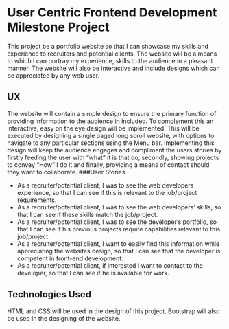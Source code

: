 # User Centric Frontend Development Milestone Project 

This project be a portfolio website so that I can showcase my skills and experience to recruiters and potential clients.
The website will be a means to which I can portray my experience, skills to the audience in a pleasant manner.
The website will also be interactive and include designs which can be appreciated by any web user.

## UX

The website will contain a simple design to ensure the primary function of providing information to the audience in included. 
To complement this an interactive, easy on the eye design will be implemented.
This will be executed by designing a single paged long scroll website, with options to navigate to any particular sections using the Menu bar.
Implementing this design will keep the audience engages and compliment the users stories by firstly feeding the user with “what” it is that do, secondly, showing projects to convey “How” I do it and finally, providing a means of contact should they want to collaborate.
###User Stories
- As a recruiter/potential client, I was to see the web developers experience, so that I can see if this is relevant to the job/project requirements.
- As a recruiter/potential client, I was to see the web developers’ skills, so that I can see if these skills match the job/project.
- As a recruiter/potential client, I was to see the developer’s portfolio, so that I can see if his previous projects require capabilities relevant to this job/project.
- As a recruiter/potential client, I want to easily find this information while appreciating the websites design, so that I can see that the developer is competent in front-end development.
- As a recruiter/potential client, if interested I want to contact to the developer, so that I can see if he is available for work.

## Technologies Used
HTML and CSS will be used in the design of this project. Bootstrap will also be used in the designing of the website.
